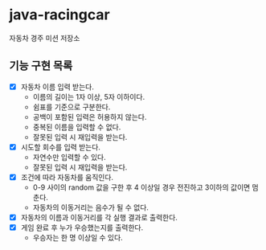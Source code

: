 # java-racingcar

자동차 경주 미션 저장소

## 기능 구현 목록
- [X] 자동차 이름 입력 받는다.
  - 이름의 길이는 1자 이상, 5자 이하이다.
  - 쉼표를 기준으로 구분한다.
  - 공백이 포함된 입력은 허용하지 않는다.
  - 중복된 이름을 입력할 수 없다.
  - 잘못된 입력 시 재입력을 받는다.
- [x] 시도할 회수를 입력 받는다.
  - 자연수만 입력할 수 있다.
  - 잘못된 입력 시 재입력을 받는다.
- [x] 조건에 따라 자동차를 움직인다.
  - 0-9 사이의 random 값을 구한 후 4 이상일 경우 전진하고 3이하의 값이면 멈춘다.
  - 자동차의 이동거리는 음수가 될 수 없다. 
- [x] 자동차의 이름과 이동거리를 각 실행 결과로 출력한다.
- [x] 게임 완료 후 누가 우승했는지를 출력한다.
  - 우승자는 한 명 이상일 수 있다.
  